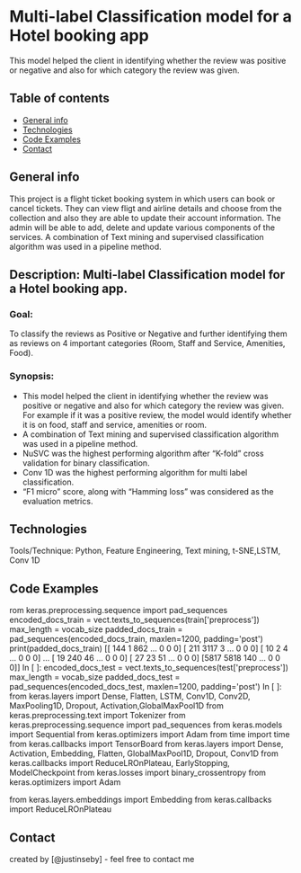 # Multi-label Classification model for a Hotel booking app
This model helped the client in identifying whether the review was positive or negative and also for which category the review was given.


## Table of contents
* [General info](#general-info)
* [Technologies](#technologies)
* [Code Examples](#codeexamples)
* [Contact](#contact)

## General info
This project is a flight ticket booking system in which users can book or cancel tickets. They can view fligt and airline details and choose from the collection and also they are able to update their account information. The admin will be able to add, delete and update various components of the services. A combination of Text mining and supervised classification algorithm was used in a pipeline method.

## Description: Multi-label Classification model for a Hotel booking app.
### Goal:
To classify the reviews as Positive or Negative and further identifying them as reviews on 4
important categories (Room, Staff and Service, Amenities, Food).

### Synopsis:
+ This model helped the client in identifying whether the review was positive or negative and also for
which category the review was given. For example if it was a positive review, the model would
identify whether it is on food, staff and service, amenities or room.
+ A combination of Text mining and supervised classification algorithm was used in a pipeline
method.
+ NuSVC was the highest performing algorithm after “K-fold” cross validation for binary classification.
+ Conv 1D was the highest performing algorithm for multi label classification.
+ “F1 micro” score, along with “Hamming loss” was considered as the evaluation metrics.

## Technologies
Tools/Technique: Python, Feature Engineering, Text mining, t-SNE,LSTM, Conv 1D

## Code Examples

rom keras.preprocessing.sequence import pad_sequences
encoded_docs_train = vect.texts_to_sequences(train['preprocess'])
max_length = vocab_size
padded_docs_train = pad_sequences(encoded_docs_train, maxlen=1200, padding='post')
print(padded_docs_train)
[[ 144    1  862 ...    0    0    0]
 [ 211 3117    3 ...    0    0    0]
 [  10    2    4 ...    0    0    0]
 ...
 [  19  240   46 ...    0    0    0]
 [  27   23   51 ...    0    0    0]
 [5817 5818  140 ...    0    0    0]]
In [ ]:
encoded_docs_test = vect.texts_to_sequences(test['preprocess'])
max_length = vocab_size
padded_docs_test = pad_sequences(encoded_docs_test, maxlen=1200, padding='post')
In [ ]:
from keras.layers import Dense, Flatten, LSTM, Conv1D, Conv2D, MaxPooling1D, Dropout, Activation,GlobalMaxPool1D
from keras.preprocessing.text import Tokenizer
from keras.preprocessing.sequence import pad_sequences
from keras.models import Sequential
from keras.optimizers import Adam
from time import time
from keras.callbacks import TensorBoard
from keras.layers import Dense, Activation, Embedding, Flatten, GlobalMaxPool1D, Dropout, Conv1D
from keras.callbacks import ReduceLROnPlateau, EarlyStopping, ModelCheckpoint
from keras.losses import binary_crossentropy
from keras.optimizers import Adam

from keras.layers.embeddings import Embedding
from keras.callbacks import ReduceLROnPlateau
  
  
## Contact
created by [@justinseby] - feel free to contact me
